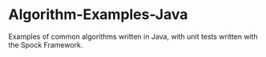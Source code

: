 # Algorithm-Examples-Java
Examples  of common algorithms written in Java, with unit tests written with the Spock Framework.
